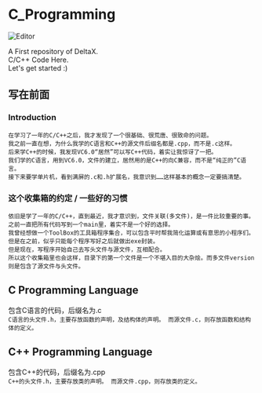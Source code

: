 # C_Programming

![Editor](https://img.shields.io/badge/Editor-VS_Code-blue)

A First repository of DeltaX. <br>
C/C++ Code Here. <br>
Let's get started :) 

## 写在前面

### Introduction

    在学习了一年的C/C++之后，我才发现了一个很基础、很荒唐、很致命的问题。
    我之前一直在想，为什么我学的C语言和C++的源文件后缀名都是.cpp，而不是.c这样。
    后来学C++的时候，我发现VC6.0“居然”可以写C++代码，着实让我惊讶了一把。
    我们学的C语言，用到VC6.0，文件的建立，居然用的是C++的向C兼容，而不是“纯正的”C语言。
    接下来要学单片机，看到满屏的.c和.h扩展名，我意识到……这样基本的概念一定要搞清楚。
    
### 这个收集箱的约定 / 一些好的习惯

    依旧是学了一年的C/C++，直到最近，我才意识到，文件关联(多文件)，是一件比较重要的事。
    之前一直把所有代码写到一个main里，着实不是一个好的选择。
    我曾经想做一个ToolBox的工具箱程序集合，可以包含平时帮我简化运算或有意思的小程序们。
    但是在之前，似乎只能每个程序写好之后就做出exe封装。
    但是现在，写程序开始自己去写头文件与源文件，互相配合。
    所以这个收集箱里也会这样，目录下的第一个文件是一个不堪入目的大杂烩。而多文件version则是包含了源文件与头文件。


## C Programming Language

包含C语言的代码，后缀名为.c <br>
    `C语言的头文件.h，主要存放函数的声明，及结构体的声明。
    而源文件.c，则存放函数和结构体的定义。`

## C++ Programming Language

包含C++的代码，后缀名为.cpp <br>
    `C++的头文件.h，主要存放类的声明。
    而源文件.cpp，则存放类的定义。`


    
